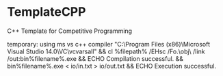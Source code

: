 # TemplateCPP
C++ Template for Competitive Programming

temporary: using ms vs c++ compiler
"C:\Program Files (x86)\Microsoft Visual Studio 14.0\VC\vcvarsall" && cl %filepath% /EHsc /Fo.\obj\ /link /out:bin\%filename%.exe && ECHO Compilation successful. && bin\%filename%.exe < io/in.txt > io/out.txt && ECHO Execution successful.